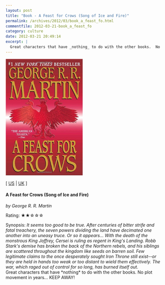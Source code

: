 ```yaml
---
layout: post
title: "Book - A Feast for Crows (Song of Ice and Fire)"
permalink: /archives/2012/03/book_a_feast_fo.html
commentfile: 2012-03-21-book_a_feast_fo
category: culture
date: 2012-03-21 20:49:14
excerpt: |
  Great characters that have _nothing_ to do with the other books.  No plot movement in years... KEEP AWAY!
---
```


<img class="photo right" src="/assets/images/0553582038.jpg" width="250" alt="A Feast for Crows (Song of Ice and Fire) cover"/>

\[ [US](http://www.amazon.com/o/asin/0553582038) | [UK](http://www.amazon.co.uk/o/asin/0553582038) \]

#### A Feast for Crows (Song of Ice and Fire)

<em>by George R. R. Martin</em>

Rating: ★★☆☆☆

<div class="book_synopsis" markdown="1">
Synopsis: <em>It seems too good to be true. After centuries of bitter strife and fatal treachery, the seven powers dividing the land have decimated one another into an uneasy truce. Or so it appears... With the death of the monstrous King Joffrey, Cersei is ruling as regent in King's Landing. Robb Stark's demise has broken the back of the Northern rebels, and his siblings are scattered throughout the kingdom like seeds on barren soil. Few legitimate claims to the once desperately sought Iron Throne still exist--or they are held in hands too weak or too distant to wield them effectively. The war, which raged out of control for so long, has burned itself out.</em>

</div>
Great characters that have *nothing* to do with the other books. No plot movement in years... KEEP AWAY!
